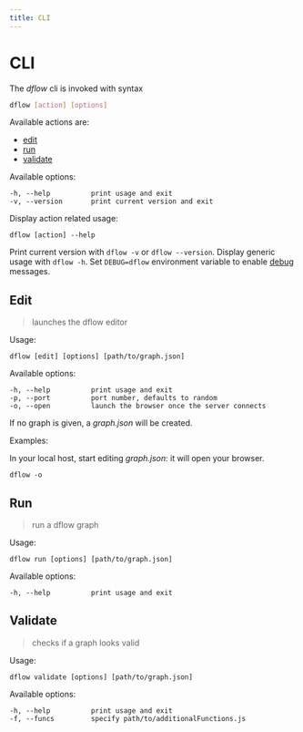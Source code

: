 ```yaml
---
title: CLI
---
```


# CLI

The *dflow* cli is invoked with syntax

```bash
dflow [action] [options]
```

Available actions are:

* [edit](#edit)
* [run](#run)
* [validate](#validate)

Available options:

    -h, --help          print usage and exit
    -v, --version       print current version and exit

Display action related usage:

    dflow [action] --help

Print current version with `dflow -v` or `dflow --version`.
Display generic usage with `dflow -h`.
Set `DEBUG=dflow` environment variable to enable [debug](https://www.npmjs.com/package/debug) messages.

## Edit

> launches the dflow editor

Usage:

    dflow [edit] [options] [path/to/graph.json]

Available options:

    -h, --help          print usage and exit
    -p, --port          port number, defaults to random
    -o, --open          launch the browser once the server connects

If no graph is given, a *graph.json* will be created.

Examples:

In your local host, start editing *graph.json*: it will open your browser.

    dflow -o

## Run

> run a dflow graph

Usage:

    dflow run [options] [path/to/graph.json]

Available options:

    -h, --help          print usage and exit

## Validate

> checks if a graph looks valid

Usage:

    dflow validate [options] [path/to/graph.json]

Available options:

    -h, --help          print usage and exit
    -f, --funcs         specify path/to/additionalFunctions.js

